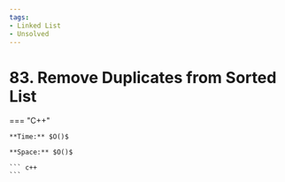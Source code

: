 ```yaml
---
tags:
- Linked List
- Unsolved
---
```



# 83. Remove Duplicates from Sorted List

=== "C++"

    **Time:** $O()$

    **Space:** $O()$

    ``` c++
    ```